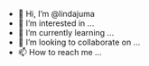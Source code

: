 - 👋 Hi, I’m @lindajuma
- 👀 I’m interested in ...
- 🌱 I’m currently learning ...
- 💞️ I’m looking to collaborate on ...
- 📫 How to reach me ...

<!---
lindajuma/lindajuma is a ✨ special ✨ repository because its `README.md` (this file) appears on your GitHub profile.
You can click the Preview link to take a look at your changes.
--->
